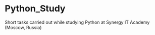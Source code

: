 # Python_Study

Short tasks carried out while studying Python at Synergy IT Academy (Moscow, Russia)
